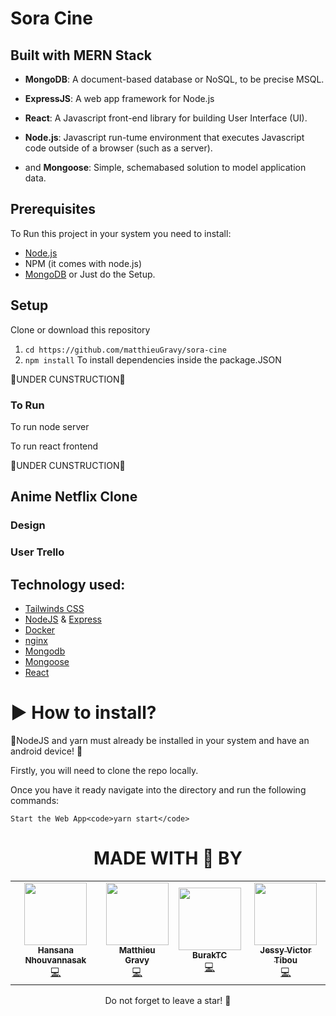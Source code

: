# Sora Cine

## Built with MERN Stack

- <b>MongoDB</b>: A document-based database or NoSQL, to be precise MSQL.
- <b>ExpressJS</b>: A web app framework for Node.js
- <b>React</b>: A Javascript front-end library for building User Interface (UI).
- <b>Node.js</b>: Javascript run-tume environment that executes Javascript code outside of a browser (such as a server).

- and <b>Mongoose</b>: Simple, schemabased solution to model application data.

## Prerequisites

To Run this project in your system you need to install:

- [Node.js](https://nodejs.org/en/download/)
- NPM (it comes with node.js)
- [MongoDB](https://www.mongodb.com/)
  or Just do the Setup.

## Setup

Clone or download this repository

1. `cd https://github.com/matthieuGravy/sora-cine`
2. `npm install` To install dependencies inside the package.JSON

🚧UNDER CUNSTRUCTION🚧

### To Run

To run node server

To run react frontend

🚧UNDER CUNSTRUCTION🚧

## Anime Netflix Clone

### Design

### User Trello

## Technology used:

- [Tailwinds CSS](https://tailwindcss.com/docs/installation "A utility-first CSS framework")
- [NodeJS](https://nodejs.org/en/ " JavaScript runtime built on Chrome's V8 JavaScript engine") &
  [Express](https://expressjs.com/ " Express is a minimal and flexible Node.js web application framework")
- [Docker](https://docs.docker.com/ "Developing, shipping, and running applications.")
- [nginx](https://www.nginx.com/)
- [Mongodb](https://www.mongodb.com/ "Database")
- [Mongoose](https://mongoosejs.com/ "MongoDB framework object modeling for node.js")
- [React ](https://reactjs.org/docs/getting-started.html)

# ▶ How to install?

🚧NodeJS and yarn must already be installed in your system
and have an android device!
🚧

Firstly, you will need to clone the repo locally.

Once you have it ready navigate into the directory and run the following commands:

    Start the Web App<code>yarn start</code>

<div align="center">
<h1>MADE WITH 🧠 BY </h1>

<table align="center">
  <tr>
    <td align="center"><a href="https://github.com/iota07"><img src="https://avatars.githubusercontent.com/u/145263906?v=4" width="100px;" alt=""/><br /><sub><b>Hansana Nhouvannasak</b></sub></a><br /><a href="https://github.com/iota07" title="Code">💻</a></td>
    <td align="center"><a href="https://github.com/matthieuGravy"><img src="https://avatars.githubusercontent.com/u/86630163?v=4" width="100px;" alt=""/><br /><sub><b>Matthieu Gravy</b></sub></a><br /><a href="https://github.com/matthieuGravy" title="Code">💻</a> </td>
    <td align="center"><a href="https://github.com/BurakTC"><img src="https://avatars.githubusercontent.com/u/106161574?v=4" width="100px;" alt=""/><br /><sub><b>BurakTC</b></sub></a><br /><a href="https://github.com/BurakTC" title="Code">💻</a> </td>
    <td align="center"><a href="https://github.com/Onyx3O6"><img src="https://avatars.githubusercontent.com/u/105912167?v=4" width="100px;" alt=""/><br /><sub><b>Jessy Victor Tibou</b></sub></a><br /><a href="https://github.com/Onyx3O6" title="Code">💻</a>
  </tr>
 </table>
<div align="center">
Do not forget to leave a star! 🤗
</div>
